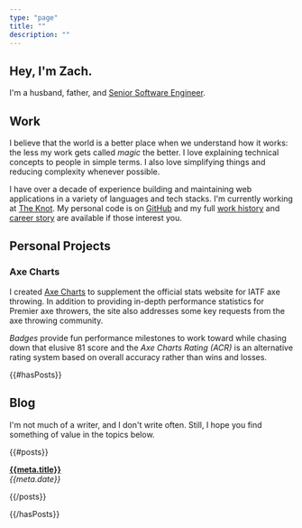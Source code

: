 ```yaml
---
type: "page"
title: ""
description: ""
---
```


<!-- ![hero](data:image/jpg;base64,{{>hero}}) -->

## Hey, I'm Zach.

I'm a husband, father, and [Senior Software Engineer](#work).

## Work

I believe that the world is a better place when we understand how it works: the less my work gets called *magic* the better. I love explaining technical concepts to people in simple terms. I also love simplifying things and reducing complexity whenever possible.

I have over a decade of experience building and maintaining web applications in a variety of languages and tech stacks. I'm currently working at [The Knot](https://www.theknot.com). My personal code is on [GitHub](https://github.com/ZacharyGodfrey) and my full [work history](/work) and [career story](/career) are available if those interest you.

## Personal Projects

### Axe Charts

I created [Axe Charts](https://axecharts.com) to supplement the official stats website for IATF axe throwing. In addition to providing in-depth performance statistics for Premier axe throwers, the site also addresses some key requests from the axe throwing community.

*Badges* provide fun performance milestones to work toward while chasing down that elusive 81 score and the *Axe Charts Rating (ACR)* is an alternative rating system based on overall accuracy rather than wins and losses.

{{#hasPosts}}

## Blog

I'm not much of a writer, and I don't write often. Still, I hope you find something of value in the topics below.

{{#posts}}

**[{{meta.title}}](/{{{uri}}})**\
*{{meta.date}}*

{{/posts}}

{{/hasPosts}}
